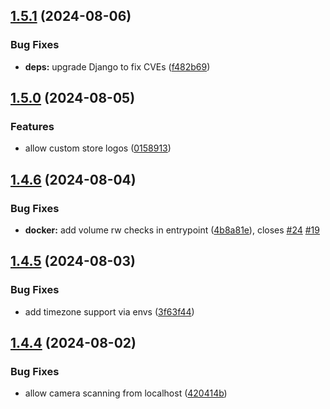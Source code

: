 ## [1.5.1](https://github.com/l4rm4nd/VoucherVault/compare/v1.5.0...v1.5.1) (2024-08-06)


### Bug Fixes

* **deps:** upgrade Django to fix CVEs ([f482b69](https://github.com/l4rm4nd/VoucherVault/commit/f482b695035d8f020eae6ae929ecfd765de836e0))

## [1.5.0](https://github.com/l4rm4nd/VoucherVault/compare/v1.4.6...v1.5.0) (2024-08-05)


### Features

* allow custom store logos ([0158913](https://github.com/l4rm4nd/VoucherVault/commit/0158913fb2c82552ade8720e4b14dda3a4de7269))

## [1.4.6](https://github.com/l4rm4nd/VoucherVault/compare/v1.4.5...v1.4.6) (2024-08-04)


### Bug Fixes

* **docker:** add volume rw checks in entrypoint ([4b8a81e](https://github.com/l4rm4nd/VoucherVault/commit/4b8a81ec6f6bb03c9eaea6610cadcfb9c844aabe)), closes [#24](https://github.com/l4rm4nd/VoucherVault/issues/24) [#19](https://github.com/l4rm4nd/VoucherVault/issues/19)

## [1.4.5](https://github.com/l4rm4nd/VoucherVault/compare/v1.4.4...v1.4.5) (2024-08-03)


### Bug Fixes

* add timezone support via envs ([3f63f44](https://github.com/l4rm4nd/VoucherVault/commit/3f63f44d6f896ea96f9ae8a40e3cf6ff09b84c46))

## [1.4.4](https://github.com/l4rm4nd/VoucherVault/compare/v1.4.3...v1.4.4) (2024-08-02)


### Bug Fixes

* allow camera scanning from localhost ([420414b](https://github.com/l4rm4nd/VoucherVault/commit/420414b1f240d123c4f81871e229bf31961104e4))

